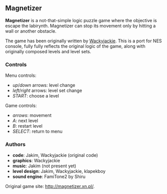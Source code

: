 ## Magnetizer

**Magnetizer** is a not-that-simple logic puzzle game where the objective is escape the labirynth. Magnetizer can stop its movement only by hitting a wall or another obstacle.

The game has been originally written by [Wackyjackie](http://magnetizer.xn.pl/). This is a port for NES console, fully fully reflects the original logic of the game, along with originally composed levels and level sets.

### Controls

Menu controls:

* _up_/_down_ arrows: level change
* _left_/_right_ arrows: level set change
* _START_: choose a level

Game controls:

* _arrows_: movement
* _A_: next level
* _B_: restart level
* _SELECT_: return to menu

### Authors
* **code**: Jakim, Wackyjackie (original code)
* **graphics**: Wackyjackie
* **music**: Jakim (not present yet)
* **level design**: Jakim, Wackyjackie, klapekboy
* **sound engine**: FamiTone2 by Shiru​

Original game site: http://magnetizer.xn.pl/.